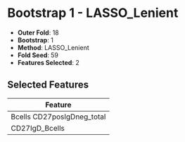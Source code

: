 # Bootstrap 1 - LASSO_Lenient

- **Outer Fold**: 18
- **Bootstrap**: 1
- **Method**: LASSO_Lenient
- **Fold Seed**: 59
- **Features Selected**: 2

## Selected Features

| Feature |
|---------|
| Bcells CD27posIgDneg_total |
| CD27IgD_Bcells |
